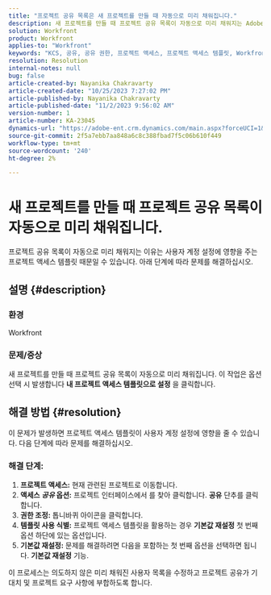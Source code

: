 ```yaml
---
title: "프로젝트 공유 목록은 새 프로젝트를 만들 때 자동으로 미리 채워집니다."
description: 새 프로젝트를 만들 때 프로젝트 공유 목록이 자동으로 미리 채워지는 Adobe Workfront 문제를 해결하는 방법을 알아봅니다.
solution: Workfront
product: Workfront
applies-to: "Workfront"
keywords: "KCS, 공유, 공유 권한, 프로젝트 액세스, 프로젝트 액세스 템플릿, Workfront"
resolution: Resolution
internal-notes: null
bug: false
article-created-by: Nayanika Chakravarty
article-created-date: "10/25/2023 7:27:02 PM"
article-published-by: Nayanika Chakravarty
article-published-date: "11/2/2023 9:56:02 AM"
version-number: 1
article-number: KA-23045
dynamics-url: "https://adobe-ent.crm.dynamics.com/main.aspx?forceUCI=1&pagetype=entityrecord&etn=knowledgearticle&id=a3a23476-6c73-ee11-9ae7-6045bd006295"
source-git-commit: 2f5a7ebb7aa848a6c8c388fbad7f5c06b610f449
workflow-type: tm+mt
source-wordcount: '240'
ht-degree: 2%

---
```


# 새 프로젝트를 만들 때 프로젝트 공유 목록이 자동으로 미리 채워집니다.


프로젝트 공유 목록이 자동으로 미리 채워지는 이유는 사용자 계정 설정에 영향을 주는 프로젝트 액세스 템플릿 때문일 수 있습니다. 아래 단계에 따라 문제를 해결하십시오.

## 설명 {#description}


### <b>환경</b>

Workfront

### <b>문제/증상</b>

새 프로젝트를 만들 때 프로젝트 공유 목록이 자동으로 미리 채워집니다. 이 작업은 옵션 선택 시 발생합니다 <b>내 프로젝트 액세스 템플릿으로 설정</b> 을 클릭합니다.


## 해결 방법 {#resolution}


이 문제가 발생하면 프로젝트 액세스 템플릿이 사용자 계정 설정에 영향을 줄 수 있습니다. 다음 단계에 따라 문제를 해결하십시오.

### 해결 단계:  

1. <b>프로젝트 액세스:</b> 현재 관련된 프로젝트로 이동합니다.
2. <b>액세스 *공유* 옵션:</b> 프로젝트 인터페이스에서 를 찾아 클릭합니다. <b>공유</b> 단추를 클릭합니다.
3. <b>권한 조정:</b> 톱니바퀴 아이콘을 클릭합니다.
4. <b>템플릿 사용 식별:</b> 프로젝트 액세스 템플릿을 활용하는 경우 <b>기본값 재설정</b> 첫 번째 옵션 하단에 있는 옵션입니다.
5. <b>기본값 재설정:</b> 문제를 해결하려면 다음을 포함하는 첫 번째 옵션을 선택하면 됩니다. <b>기본값 재설정</b> 기능.


이 프로세스는 의도하지 않은 미리 채워진 사용자 목록을 수정하고 프로젝트 공유가 기대치 및 프로젝트 요구 사항에 부합하도록 합니다.
